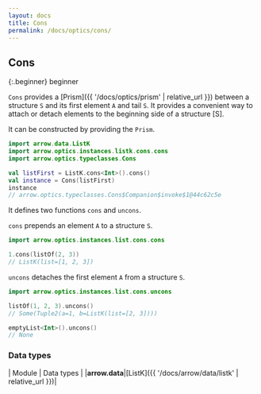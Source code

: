 ```yaml
---
layout: docs
title: Cons
permalink: /docs/optics/cons/
---
```


## Cons

{:.beginner}
beginner

`Cons` provides a [Prism]({{ '/docs/optics/prism' | relative_url }}) between a structure `S` and its first element `A` and tail `S`.
It provides a convenient way to attach or detach elements to the beginning side of a structure [S].

It can be constructed by providing the `Prism`.

```kotlin
import arrow.data.ListK
import arrow.optics.instances.listk.cons.cons
import arrow.optics.typeclasses.Cons

val listFirst = ListK.cons<Int>().cons()
val instance = Cons(listFirst)
instance
// arrow.optics.typeclasses.Cons$Companion$invoke$1@44c62c5e
```

It defines two functions `cons` and `uncons`.

`cons` prepends an element `A` to a structure `S`.

```kotlin
import arrow.optics.instances.list.cons.cons

1.cons(listOf(2, 3))
// ListK(list=[1, 2, 3])
```

`uncons` detaches the first element `A` from a structure `S`.

```kotlin
import arrow.optics.instances.list.cons.uncons

listOf(1, 2, 3).uncons()
// Some(Tuple2(a=1, b=ListK(list=[2, 3])))
```
```kotlin
emptyList<Int>().uncons()
// None
```

### Data types

| Module | Data types |
|__arrow.data__|[ListK]({{ '/docs/arrow/data/listk' | relative_url }})|